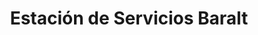---
title: "Estación de Servicios Baralt"
url: /caracas/estacion-de-servicios-baralt-av-baralt/
shop: Lebensmittel
---